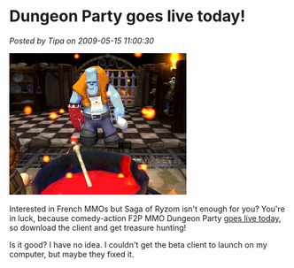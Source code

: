 # Dungeon Party goes live today!

*Posted by Tipa on 2009-05-15 11:00:30*

![fullscreen-capture-5152009-84939-am](../../../uploads/2009/05/fullscreen-capture-5152009-84939-am.jpg "fullscreen-capture-5152009-84939-am")

Interested in French MMOs but Saga of Ryzom isn't enough for you? You're in luck, because comedy-action F2P MMO Dungeon Party [goes live today](http://www.dungeon-party.com/index.php?rub=news_info), so download the client and get treasure hunting!

Is it good? I have no idea. I couldn't get the beta client to launch on my computer, but maybe they fixed it.

